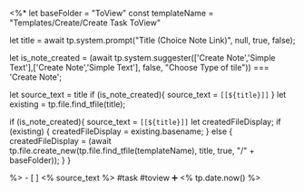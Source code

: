  <%*
let baseFolder = "ToView"
const templateName = "Templates/Create/Create Task ToView"

let title = await tp.system.prompt("Title (Choice Note Link)", null, true, false);

let is_note_created  = (await tp.system.suggester(['Create Note','Simple Text'],['Create Note','Simple Text'], false, "Choose Type of tile")) === 'Create Note';

let source_text = title
if (is_note_created){
	source_text = `[[${title}]]`
}
let existing = tp.file.find_tfile(title);

if (is_note_created){
	source_text = `[[${title}]]`
	let createdFileDisplay;
	if (existing) {
	  createdFileDisplay = existing.basename;
	} else {
		createdFileDisplay = (await tp.file.create_new(tp.file.find_tfile(templateName), title, true, "/" + baseFolder));
	}
}

%>   - [ ] <% source_text %>  #task  #toview  ➕ <% tp.date.now() %>
